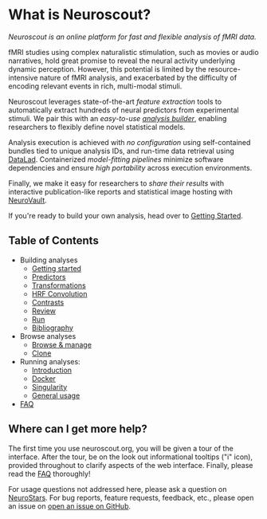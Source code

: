 # What is Neuroscout?

_Neuroscout is an online platform for fast and flexible analysis of fMRI data._

fMRI studies using complex naturalistic stimulation, such as movies or audio narratives, hold great promise to reveal the neural activity underlying dynamic perception. However, this potential is limited by the resource-intensive nature of fMRI analysis, and exacerbated by the difficulty of encoding relevant events in rich, multi-modal stimuli.

Neuroscout leverages state-of-the-art _feature extraction_ tools to automatically extract hundreds of neural predictors from experimental stimuli. We pair this with an _easy-to-use [analysis builder](builder/index.md)_, enabling researchers to flexibly define novel statistical models.

Analysis execution is achieved with _no configuration_ using self-contained bundles tied to unique analysis IDs, and run-time data retrieval using [DataLad](https://www.datalad.org/). Containerized _model-fitting pipelines_ minimize software dependencies and ensure _high portability_ across execution environments.

Finally, we make it easy for researchers to _share their results_ with interactive publication-like reports and statistical image hosting with [NeuroVault](https://www.neurovault.org/).

If you're ready to build your own analysis, head over to [Getting Started](builder/index.md).

## Table of Contents

- Building analyses
    - [Getting started](builder/index.md)
    - [Predictors](builder/predictors.md)
    - [Transformations](builder/transformations.md)
    - [HRF Convolution](builder/hrf.md)
    - [Contrasts](builder/contrasts.md)
    - [Review](builder/review.md)
    - [Run](builder/run.md)
    - [Bibliography](builder/bib.md)
- Browse analyses
    - [Browse & manage](browse/index.md)
    - [Clone](browse/clone.md)
- Running analyses:
    - [Introduction](cli/index.md)
    - [Docker](cli/docker.md)
    - [Singularity](cli/singularity.md)
    - [General usage](cli/usage.md)
- [FAQ](faq.md)


## Where can I get more help?

The first time you use neuroscout.org, you will be given a tour of the interface. After the tour, be on the look out informational tooltips ("i" icon), provided throughout to clarify aspects of the web interface. Finally, please read the [FAQ](faq.md) thoroughly!

For usage questions not addressed here, please ask a question on  [NeuroStars](https://neurostars.org). For bug reports, feature requests, feedback, etc.,
please open an issue on [open an issue on GitHub](https://github.com/neuroscout/neuroscout/issues).
